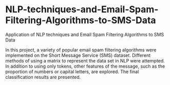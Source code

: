# NLP-techniques-and-Email-Spam-Filtering-Algorithms-to-SMS-Data
Application of NLP techniques and Email Spam Filtering Algorithms to SMS Data

In this project, a variety of popular email spam filtering algorithms were implemented on the Short Message Service (SMS) dataset. Different methods of using a matrix to represent the data set in NLP were attempted. In addition to using only tokens, other features of the message, such as the proportion of numbers or capital letters, are explored. The final classification results are presented. 
